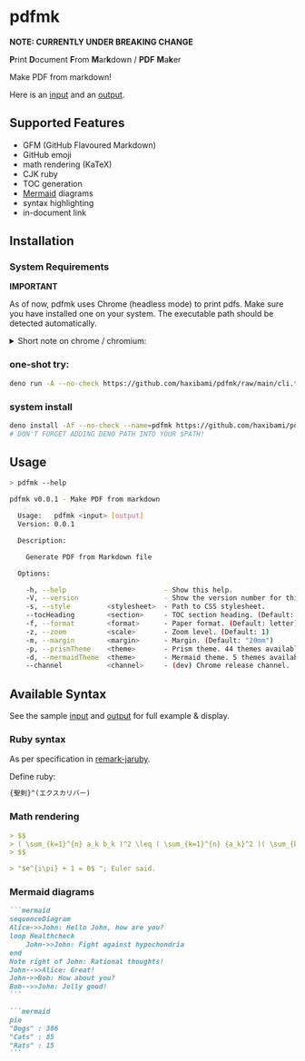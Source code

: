 # pdfmk

**NOTE: CURRENTLY UNDER BREAKING CHANGE**

**P**rint **D**ocument **F**rom **M**ar**k**down / **PDF** **M**a**k**er

Make PDF from markdown!

Here is an [input](https://raw.githubusercontent.com/haxibami/pdfmk/main/sample/input.md) and an [output](https://raw.githubusercontent.com/haxibami/pdfmk/main/sample/output.pdf).

## Supported Features

- GFM (GitHub Flavoured Markdown)
- GitHub emoji
- math rendering (KaTeX)
- CJK ruby
- TOC generation
- [Mermaid](https://mermaid-js.github.io) diagrams
- syntax highlighting
- in-document link

## Installation

### System Requirements

**IMPORTANT**

As of now, pdfmk uses Chrome (headless mode) to print pdfs. Make sure you have installed one on your system. The executable path should be detected automatically.

<details>
<summary>Short note on chrome / chromium:</summary>

By default, [deno-puppeteer](https://github.com/lucacasonato/deno-puppeteer) ships with an [old version](https://github.com/lucacasonato/deno-puppeteer/blob/4d744407adbc23e66f6896ed7f1dc30b31725621/vendor/puppeteer-core/puppeteer/revisions.js) of standalone chromium binary, which unfortunately crashes in some environments. To avoid this, we use system chrome binary, assuming you have one on your computer.

</details>

### one-shot try:

```bash
deno run -A --no-check https://github.com/haxibami/pdfmk/raw/main/cli.ts [args]
```

### system install

```bash
deno install -Af --no-check --name=pdfmk https://github.com/haxibami/pdfmk/raw/main/cli.ts
# DON'T FORGET ADDING DENO PATH INTO YOUR $PATH!
```

## Usage

```bash
> pdfmk --help

pdfmk v0.0.1 - Make PDF from markdown

  Usage:   pdfmk <input> [output]
  Version: 0.0.1

  Description:

    Generate PDF from Markdown file

  Options:

    -h, --help                        - Show this help.
    -V, --version                     - Show the version number for this program.
    -s, --style         <stylesheet>  - Path to CSS stylesheet.
    --tocHeading        <section>     - TOC section heading. (Default: "TOC")
    -f, --format        <format>      - Paper format. (Default: letter)
    -z, --zoom          <scale>       - Zoom level. (Default: 1)
    -m, --margin        <margin>      - Margin. (Default: "20mm")
    -p, --prismTheme    <theme>       - Prism theme. 44 themes available.
    -d, --mermaidTheme  <theme>       - Mermaid theme. 5 themes available.
    --channel           <channel>     - (dev) Chrome release channel.
```

## Available Syntax

See the sample [input](https://raw.githubusercontent.com/haxibami/pdfmk/master/sample/input.md) and [output](https://raw.githubusercontent.com/haxibami/pdfmk/master/sample/output.pdf) for full example & display.

### Ruby syntax

As per specification in [remark-jaruby](https://haxibami.net/remark-jaruby).

Define ruby:

```md
{聖剣}^(エクスカリバー)
```

### Math rendering

```md
> $$
> ( \sum_{k=1}^{n} a_k b_k )^2 \leq ( \sum_{k=1}^{n} {a_k}^2 )( \sum_{k=1}^{n} {b_k}^2 )
> $$
```

```md
> "$e^{i\pi} + 1 = 0$ "; Euler said.
```

### Mermaid diagrams

````md
```mermaid
sequenceDiagram
Alice->>John: Hello John, how are you?
loop Healthcheck
    John->>John: Fight against hypochondria
end
Note right of John: Rational thoughts!
John-->>Alice: Great!
John->>Bob: How about you?
Bob-->>John: Jolly good!
```

```mermaid
pie
"Dogs" : 386
"Cats" : 85
"Rats" : 15
```
````
